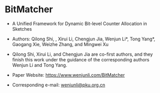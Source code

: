 # BitMatcher

* A Unified Framework for Dynamic Bit-level Counter Allocation in Sketches 

* Authors: Qilong Shi, , Xirui Li, Chengjun Jia, Wenjun Li*, Tong Yang*, Gaogang Xie, Weizhe Zhang, and Mingwei Xu
* Qilong Shi, Xirui Li, and Chengjun Jia are co-first authors, and they finish this work under the guidance of the corresponding authors Wenjun Li and Tong Yang.
     
* Paper Website: https://www.wenjunli.com/BitMatcher
  
* Corresponding e-mail: wenjunli@pku.org.cn

